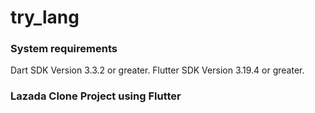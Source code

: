 # try_lang

### System requirements

Dart SDK Version 3.3.2 or greater.
Flutter SDK Version 3.19.4 or greater.

### Lazada Clone Project using Flutter
